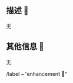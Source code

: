 <!--- <> 括号引用的内容为注释或提示信息，将不会显示出来 -->
<!--- 如果有信息要提交，在 <> 后面换行填写即可 -->
<!--- 如果没有信息提交，在 <> 后面换行填写“无”即可 -->

## 描述 📖

<!--- 考虑从以下角度来描述，可以通过和/或组合 -->
<!--- 1. 当前有什么困难 -->
<!--- 2. 你建议的解决方式 -->
<!--- 3. 该 feature 可以带来的好处 -->
<!--- 4. 要达成什么样的目标 -->
无

## 其他信息 💬

<!-- 关于这个 feature 任何有用的信息、链接或者截图-->
无

/label ~"enhancement 💪" <!--- 自动添加 enhancement 标签 -->